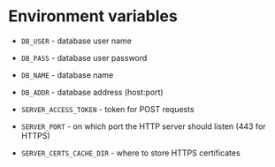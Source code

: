 # Environment variables

- `DB_USER` - database user name
- `DB_PASS` - database user password
- `DB_NAME` - database name
- `DB_ADDR` - database address (host:port)

- `SERVER_ACCESS_TOKEN` - token for POST requests
- `SERVER_PORT` - on which port the HTTP server should listen (443 for HTTPS)
- `SERVER_CERTS_CACHE_DIR` - where to store HTTPS certificates
